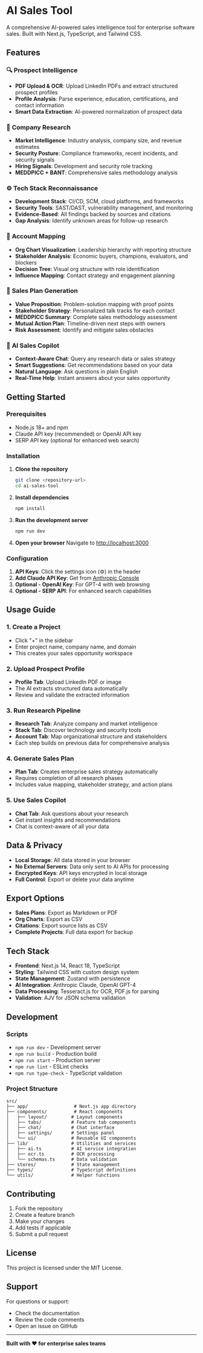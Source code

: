 # AI Sales Tool

A comprehensive AI-powered sales intelligence tool for enterprise software sales. Built with Next.js, TypeScript, and Tailwind CSS.

## Features

### 🔍 **Prospect Intelligence**
- **PDF Upload & OCR**: Upload LinkedIn PDFs and extract structured prospect profiles
- **Profile Analysis**: Parse experience, education, certifications, and contact information
- **Smart Data Extraction**: AI-powered normalization of prospect data

### 🏢 **Company Research**
- **Market Intelligence**: Industry analysis, company size, and revenue estimates
- **Security Posture**: Compliance frameworks, recent incidents, and security signals
- **Hiring Signals**: Development and security role tracking
- **MEDDPICC + BANT**: Comprehensive sales methodology analysis

### ⚙️ **Tech Stack Reconnaissance**
- **Development Stack**: CI/CD, SCM, cloud platforms, and frameworks
- **Security Tools**: SAST/DAST, vulnerability management, and monitoring
- **Evidence-Based**: All findings backed by sources and citations
- **Gap Analysis**: Identify unknown areas for follow-up research

### 👥 **Account Mapping**
- **Org Chart Visualization**: Leadership hierarchy with reporting structure
- **Stakeholder Analysis**: Economic buyers, champions, evaluators, and blockers
- **Decision Tree**: Visual org structure with role identification
- **Influence Mapping**: Contact strategy and engagement planning

### 🎯 **Sales Plan Generation**
- **Value Proposition**: Problem-solution mapping with proof points
- **Stakeholder Strategy**: Personalized talk tracks for each contact
- **MEDDPICC Summary**: Complete sales methodology assessment
- **Mutual Action Plan**: Timeline-driven next steps with owners
- **Risk Assessment**: Identify and mitigate sales obstacles

### 💬 **AI Sales Copilot**
- **Context-Aware Chat**: Query any research data or sales strategy
- **Smart Suggestions**: Get recommendations based on your data
- **Natural Language**: Ask questions in plain English
- **Real-Time Help**: Instant answers about your sales opportunity

## Getting Started

### Prerequisites
- Node.js 18+ and npm
- Claude API key (recommended) or OpenAI API key
- SERP API key (optional for enhanced web search)

### Installation

1. **Clone the repository**
   ```bash
   git clone <repository-url>
   cd ai-sales-tool
   ```

2. **Install dependencies**
   ```bash
   npm install
   ```

3. **Run the development server**
   ```bash
   npm run dev
   ```

4. **Open your browser**
   Navigate to [http://localhost:3000](http://localhost:3000)

### Configuration

1. **API Keys**: Click the settings icon (⚙️) in the header
2. **Add Claude API Key**: Get from [Anthropic Console](https://console.anthropic.com/)
3. **Optional - OpenAI Key**: For GPT-4 with web browsing
4. **Optional - SERP API**: For enhanced search capabilities

## Usage Guide

### 1. Create a Project
- Click "+" in the sidebar
- Enter project name, company name, and domain
- This creates your sales opportunity workspace

### 2. Upload Prospect Profile
- **Profile Tab**: Upload LinkedIn PDF or image
- The AI extracts structured data automatically
- Review and validate the extracted information

### 3. Run Research Pipeline
- **Research Tab**: Analyze company and market intelligence
- **Stack Tab**: Discover technology and security tools
- **Account Tab**: Map organizational structure and stakeholders
- Each step builds on previous data for comprehensive analysis

### 4. Generate Sales Plan
- **Plan Tab**: Creates enterprise sales strategy automatically
- Requires completion of all research phases
- Includes value mapping, stakeholder strategy, and action plans

### 5. Use Sales Copilot
- **Chat Tab**: Ask questions about your research
- Get instant insights and recommendations
- Chat is context-aware of all your data

## Data & Privacy

- **Local Storage**: All data stored in your browser
- **No External Servers**: Data only sent to AI APIs for processing
- **Encrypted Keys**: API keys encrypted in local storage
- **Full Control**: Export or delete your data anytime

## Export Options

- **Sales Plans**: Export as Markdown or PDF
- **Org Charts**: Export as CSV
- **Citations**: Export source lists as CSV
- **Complete Projects**: Full data export for backup

## Tech Stack

- **Frontend**: Next.js 14, React 18, TypeScript
- **Styling**: Tailwind CSS with custom design system
- **State Management**: Zustand with persistence
- **AI Integration**: Anthropic Claude, OpenAI GPT-4
- **Data Processing**: Tesseract.js for OCR, PDF.js for parsing
- **Validation**: AJV for JSON schema validation

## Development

### Scripts
- `npm run dev` - Development server
- `npm run build` - Production build
- `npm run start` - Production server
- `npm run lint` - ESLint checks
- `npm run type-check` - TypeScript validation

### Project Structure
```
src/
├── app/                 # Next.js app directory
├── components/          # React components
│   ├── layout/         # Layout components
│   ├── tabs/           # Feature tab components
│   ├── chat/           # Chat interface
│   ├── settings/       # Settings panel
│   └── ui/             # Reusable UI components
├── lib/                # Utilities and services
│   ├── ai.ts           # AI service integration
│   ├── ocr.ts          # OCR processing
│   └── schemas.ts      # Data validation
├── stores/             # State management
├── types/              # TypeScript definitions
└── utils/              # Helper functions
```

## Contributing

1. Fork the repository
2. Create a feature branch
3. Make your changes
4. Add tests if applicable
5. Submit a pull request

## License

This project is licensed under the MIT License.

## Support

For questions or support:
- Check the documentation
- Review the code comments
- Open an issue on GitHub

---

**Built with ❤️ for enterprise sales teams**